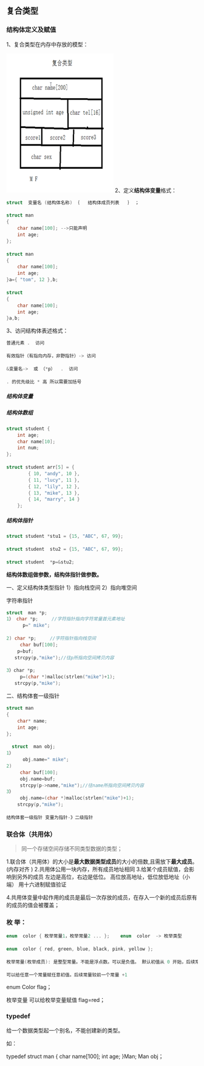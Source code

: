 ## 复合类型

### **结构体定义及赋值**

1、复合类型在内存中存放的模型：

![img](img/Image.png)
2、定义**结构体变量**格式： 

```c
struct  变量名 (结构体名称) ｛   结构体成员列表   ｝ ；

struct man
{
	char name[100]; -->只能声明
	int age;
}; 

struct man
{
	char name[100]; 
	int age;
}a={ "tom", 12 },b; 

struct 
{
	char name[100]; 
	int age;
}a,b; 
```



3、访问结构体表述格式：

```c
普通元素 .  访问

有效指针（有指向内存，非野指针）-> 访问

&变量名->  或 （*p）  .  访问

. 的优先级比 * 高 所以需要加括号
```

##### **结构体变量**

##### **结构体数组**

```c
struct student {
	int age;
	char name[10];
	int num;
};

struct student arr[5] = {
		{ 10, "andy", 10 },
		{ 11, "lucy", 11 },
		{ 12, "lily", 12 },
		{ 13, "mike", 13 },
		{ 14, "marry", 14 }
	};
```

##### **结构体指针**

```c
struct student *stu1 = {15, "ABC", 67, 99};

struct student  stu2 = {15, "ABC", 67, 99};

struct student  *p=&stu2;
```

**结构体数组做参数，结构体指针做参数。**



一、定义结构体类型指针
1）指向栈空间
2）指向堆空间

字符串指针

```c
struct  man *p;
1） char *p;     //字符指针指向字符常量首元素地址
      p=" mike";

2) char *p;     //字符指针指向栈空间
     char buf[100];
    p=buf;
   strcpy(p,"mike");//往p所指向空间拷贝内容

3）char *p;
     p=(char *)malloc(strlen("mike")+1);
   strcpy(p,"mike");
```

二、结构体套一级指针

```c
struct man
{
	char* name; 
	int age;
}; 

  struct  man obj;
1） 
      obj.name=" mike";
2) 
     char buf[100];
     obj.name=buf;
     strcpy(p->name,"mike");//往name所指向空间拷贝内容
3）
     obj.name=(char *)malloc(strlen("mike")+1);
    strcpy(p,"mike");

结构体套一级指针 变量为指针-》二级指针
```



### 联合体（共用体）

> 同一个存储空间存储不同类型数据的类型；

1.联合体（共用体）的大小是**最大数据类型成员**的大小的倍数,且需放下**最大成员**。(内存对齐 )
2.共用体公用一块内存，所有成员地址相同
3.给某个成员赋值，会影响到另外的成员
   左边是高位，右边是低位。
   高位放高地址，低位放低地址（小端） 用十六进制赋值验证

4.共用体变量中起作用的成员是最后一次存放的成员，在存入一个新的成员后原有的成员的值会被覆盖；

### 枚  举：         

```c
enum  color { 枚举常量1，枚举常量2 ... };    enum  color  -> 枚举类型

enum  color { red, green, blue, black, pink, yellow };

枚举常量(枚举成员): 是整型常量。不能是浮点数。可以是负值。 默认初值从 0 开始，后续常量较前一个常量 +1.

可以给任意一个常量赋任意初值。后续常量较前一个常量 +1
```
enum Color flag；

枚举变量
可以给枚举变量赋值
flag=red；



### typedef

给一个数据类型起一个别名，不能创建新的类型。

如：

typedef struct man
{
	char name[100]; 
	int age;
}Man; 
Man obj；